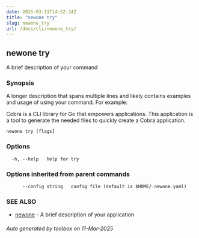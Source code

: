 ```yaml
---
date: 2025-03-11T14:52:34Z
title: "newone try"
slug: newone_try
url: /docs/cli/newone_try/
---
```

## newone try

A brief description of your command

### Synopsis

A longer description that spans multiple lines and likely contains examples
and usage of using your command. For example:

Cobra is a CLI library for Go that empowers applications.
This application is a tool to generate the needed files
to quickly create a Cobra application.

```
newone try [flags]
```

### Options

```
  -h, --help   help for try
```

### Options inherited from parent commands

```
      --config string   config file (default is $HOME/.newone.yaml)
```

### SEE ALSO

* [newone](/newone/docs/cli/newone/)	 - A brief description of your application

###### Auto generated by toolbox on 11-Mar-2025
